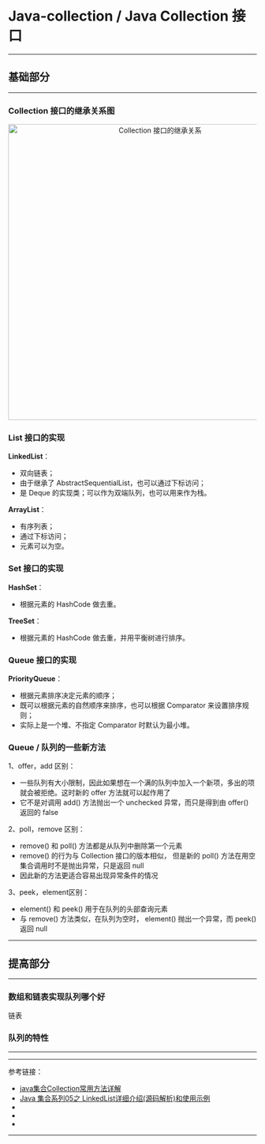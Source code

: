 # Java-collection / Java Collection 接口

---

## 基础部分

---

### Collection 接口的继承关系图

<div align="center">
<img width="600"  alt="Collection 接口的继承关系" src="https://github.com/bourneo/self-cultivation-of-a-software-engineer/blob/master/7_image/java/Java-collection.webp"/></div>

### List 接口的实现

**LinkedList**：

- 双向链表；
- 由于继承了 AbstractSequentialList，也可以通过下标访问；
- 是 Deque 的实现类；可以作为双端队列，也可以用来作为栈。

**ArrayList**：

- 有序列表；
- 通过下标访问；
- 元素可以为空。

### Set 接口的实现

**HashSet**：

- 根据元素的 HashCode 做去重。

**TreeSet**：

- 根据元素的 HashCode 做去重，并用平衡树进行排序。

### Queue 接口的实现

**PriorityQueue**：

- 根据元素排序决定元素的顺序；
- 既可以根据元素的自然顺序来排序，也可以根据 Comparator 来设置排序规则；
- 实际上是一个堆、不指定 Comparator 时默认为最小堆。

### Queue / 队列的一些新方法

1、offer，add 区别：

- 一些队列有大小限制，因此如果想在一个满的队列中加入一个新项，多出的项就会被拒绝。这时新的 offer 方法就可以起作用了
- 它不是对调用 add() 方法抛出一个 unchecked 异常，而只是得到由 offer() 返回的 false

2、poll，remove 区别：

- remove() 和 poll() 方法都是从队列中删除第一个元素
- remove() 的行为与 Collection 接口的版本相似， 但是新的 poll() 方法在用空集合调用时不是抛出异常，只是返回 null
- 因此新的方法更适合容易出现异常条件的情况

3、peek，element区别：

- element() 和 peek() 用于在队列的头部查询元素
- 与 remove() 方法类似，在队列为空时， element() 抛出一个异常，而 peek() 返回 null

---

## 提高部分

---

### 数组和链表实现队列哪个好

链表

### 队列的特性

---








---

参考链接：

- [java集合Collection常用方法详解](https://blog.csdn.net/javaee_gao/article/details/96372530)
- [Java 集合系列05之 LinkedList详细介绍(源码解析)和使用示例](https://www.cnblogs.com/skywang12345/p/3308807.html)
- []()
- []()
- []()

---













